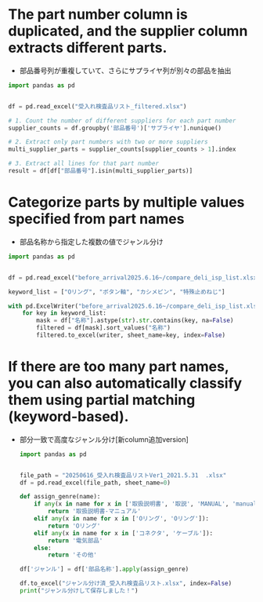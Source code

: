 
# The part number column is duplicated, and the supplier column extracts different parts.
  - 部品番号列が重複していて、さらにサプライヤ列が別々の部品を抽出
  ```python
  import pandas as pd
  
  
  df = pd.read_excel("受入れ検査品リスト_filtered.xlsx")
  
  # 1. Count the number of different suppliers for each part number
  supplier_counts = df.groupby('部品番号')['サプライヤ'].nunique()
  
  # 2. Extract only part numbers with two or more suppliers
  multi_supplier_parts = supplier_counts[supplier_counts > 1].index
  
  # 3. Extract all lines for that part number
  result = df[df["部品番号"].isin(multi_supplier_parts)]
  ```


# Categorize parts by multiple values ​​specified from part names
  - 部品名称から指定した複数の値でジャンル分け
  ```python
  import pandas as pd
  
  
  df = pd.read_excel("before_arrival2025.6.16~/compare_deli_isp_list.xlsx", sheet_name=0)
  
  keyword_list = ["Oリング", "ボタン軸", "カシメピン", "特殊止めねじ"]
  
  with pd.ExcelWriter("before_arrival2025.6.16~/compare_deli_isp_list.xlsx", engine="openpyxl", mode="a", if_sheet_exists="replace") as writer:
      for key in keyword_list:
          mask = df["名称"].astype(str).str.contains(key, na=False)
          filtered = df[mask].sort_values("名称")
          filtered.to_excel(writer, sheet_name=key, index=False)

  ```

# If there are too many part names, you can also automatically classify them using partial matching (keyword-based).
  - 部分一致で高度なジャンル分け[新column追加version]
    ```python
    import pandas as pd
    
    
    file_path = "20250616_受入れ検査品リストVer1_2021.5.31  .xlsx"
    df = pd.read_excel(file_path, sheet_name=0)
    
    def assign_genre(name):
        if any(x in name for x in ['取扱説明書', '取説', 'MANUAL', 'manual', 'マニュアル']):
            return '取扱説明書-マニュアル'
        elif any(x in name for x in ['Oリング', 'Oリング']):
            return 'Oリング'
        elif any(x in name for x in ['コネクタ', 'ケーブル']):
            return '電気部品'
        else:
            return 'その他'
    
    df['ジャンル'] = df['部品名称'].apply(assign_genre)
    
    df.to_excel("ジャンル分け済_受入れ検査品リスト.xlsx", index=False)
    print("ジャンル分けして保存しました！")
    ```
